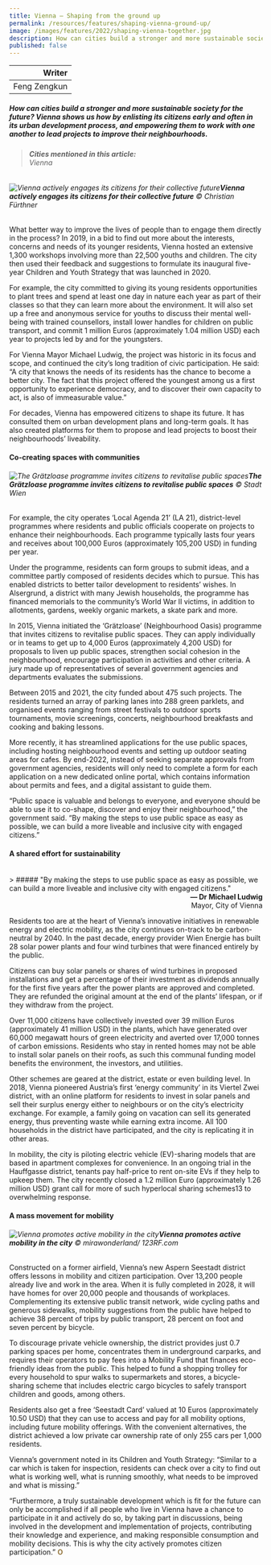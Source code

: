 ```yaml
---
title: Vienna – Shaping from the ground up
permalink: /resources/features/shaping-vienna-ground-up/
image: /images/features/2022/shaping-vienna-together.jpg
description: How can cities build a stronger and more sustainable society for the future? Vienna shows us how by enlisting its citizens early and often in its urban development process, and empowering them to work with one another to lead projects to improve their neighbourhoods.  
published: false
---
```


| Writer | 
| ---: |
| Feng Zengkun |

##### How can cities build a stronger and more sustainable society for the future? Vienna shows us how by enlisting its citizens early and often in its urban development process, and empowering them to work with one another to lead projects to improve their neighbourhoods.  

> ###### **Cities mentioned in this article:** <br> Vienna

###### ![Vienna actively engages its citizens for their collective future](/images/features/2022/shaping-vienna-together.jpg)**Vienna actively engages its citizens for their collective future** © Christian Fürthner

What better way to improve the lives of people than to engage them directly in the process? In 2019, in a bid to find out more about the interests, concerns and needs of its younger residents, Vienna hosted an extensive 1,300 workshops involving more than 22,500 youths and children. The city then used their feedback and suggestions to formulate its inaugural five-year Children and Youth Strategy that was launched in 2020. 

For example, the city committed to giving its young residents opportunities to plant trees and spend at least one day in nature each year as part of their classes so that they can learn more about the environment. It will also set up a free and anonymous service for youths to discuss their mental well-being with trained counsellors, install lower handles for children on public transport, and commit 1 million Euros (approximately 1.04 million USD) each year to projects led by and for the youngsters.

For Vienna Mayor Michael Ludwig, the project was historic in its focus and scope, and continued the city’s long tradition of civic participation. He said: “A city that knows the needs of its residents has the chance to become a better city. The fact that this project offered the youngest among us a first opportunity to experience democracy, and to discover their own capacity to act, is also of immeasurable value.” 

For decades, Vienna has empowered citizens to shape its future. It has consulted them on urban development plans and long-term goals. It has also created platforms for them to propose and lead projects to boost their neighbourhoods’ liveability. 

#### **Co-creating spaces with communities**

###### ![The Grätzloase programme invites citizens to revitalise public spaces](/images/features/2022/street-festival.jpg/)**The Grätzloase programme invites citizens to revitalise public spaces** © Stadt Wien

For example, the city operates ‘Local Agenda 21’ (LA 21), district-level programmes where residents and public officials cooperate on projects to enhance their neighbourhoods. Each programme typically lasts four years and receives about 100,000 Euros (approximately 105,200 USD) in funding per year. 

Under the programme, residents can form groups to submit ideas, and a committee partly composed of residents decides which to pursue. This has enabled districts to better tailor development to residents’ wishes. In Alsergrund, a district with many Jewish households, the programme has financed memorials to the community’s World War II victims, in addition to allotments, gardens, weekly organic markets, a skate park and more.

In 2015, Vienna initiated the ‘Grätzloase’ (Neighbourhood Oasis) programme that invites citizens to revitalise public spaces. They can apply individually or in teams to get up to 4,000 Euros (approximately 4,200 USD) for proposals to liven up public spaces, strengthen social cohesion in the neighbourhood, encourage participation in activities and other criteria. A jury made up of representatives of several government agencies and departments evaluates the submissions.

Between 2015 and 2021, the city funded about 475 such projects. The residents turned an array of parking lanes into 288 green parklets, and organised events ranging from street festivals to outdoor sports tournaments, movie screenings, concerts, neighbourhood breakfasts and cooking and baking lessons.

More recently, it has streamlined applications for the use public spaces, including hosting neighbourhood events and setting up outdoor seating areas for cafes. By end-2022, instead of seeking separate approvals from government agencies, residents will only need to complete a form for each application on a new dedicated online portal, which contains information about permits and fees, and a digital assistant to guide them.

“Public space is valuable and belongs to everyone, and everyone should be able to use it to co-shape, discover and enjoy their neighbourhood,” the government said. “By making the steps to use public space as easy as possible, we can build a more liveable and inclusive city with engaged citizens.”

#### **A shared effort for sustainability**

<br>
> ##### "By making the steps to use public space as easy as possible, we can build a more liveable and inclusive city with engaged citizens."

<div align="right"><b>— Dr Michael Ludwig</b> <br> Mayor, City of Vienna</div>

Residents too are at the heart of Vienna’s innovative initiatives in renewable energy and electric mobility, as the city continues on-track to be carbon-neutral by 2040. In the past decade, energy provider Wien Energie has built 28 solar power plants and four wind turbines that were financed entirely by the public. 

Citizens can buy solar panels or shares of wind turbines in proposed installations and get a percentage of their investment as dividends annually for the first five years after the power plants are approved and completed. They are refunded the original amount at the end of the plants’ lifespan, or if they withdraw from the project. 

Over 11,000 citizens have collectively invested over 39 million Euros (approximately 41 million USD) in the plants, which have generated over 60,000 megawatt hours of green electricity and averted over 17,000 tonnes of carbon emissions. Residents who stay in rented homes may not be able to install solar panels on their roofs, as such this communal funding model benefits the environment, the investors, and utilities. 

Other schemes are geared at the district, estate or even building level. In 2018, Vienna pioneered Austria’s first ‘energy community’ in its Viertel Zwei district, with an online platform for residents to invest in solar panels and sell their surplus energy either to neighbours or on the city’s electricity exchange. For example, a family going on vacation can sell its generated energy, thus preventing waste while earning extra income. All 100 households in the district have participated, and the city is replicating it in other areas. 

In mobility, the city is piloting electric vehicle (EV)-sharing models that are based in apartment complexes for convenience. In an ongoing trial in the Hauffgasse district, tenants pay half-price to rent on-site EVs if they help to upkeep them. The city recently closed a 1.2 million Euro (approximately 1.26 million USD) grant call for more of such hyperlocal sharing schemes13 to overwhelming response. 

#### **A mass movement for mobility**

###### ![Vienna promotes active mobility in the city](/images/features/2022/active-mobility.jpg/)**Vienna promotes active mobility in the city** © mirawonderland/ 123RF.com

Constructed on a former airfield, Vienna’s new Aspern Seestadt district offers lessons in mobility and citizen participation. Over 13,200 people already live and work in the area. When it is fully completed in 2028, it will have homes for over 20,000 people and thousands of workplaces. Complementing its extensive public transit network, wide cycling paths and generous sidewalks, mobility suggestions from the public have helped to achieve 38 percent of trips by public transport, 28 percent on foot and seven percent by bicycle.

To discourage private vehicle ownership, the district provides just 0.7 parking spaces per home, concentrates them in underground carparks, and requires their operators to pay fees into a Mobility Fund that finances eco-friendly ideas from the public. This helped to fund a shopping trolley for every household to spur walks to supermarkets and stores, a bicycle-sharing scheme that includes electric cargo bicycles to safely transport children and goods, among others. 

Residents also get a free ‘Seestadt Card’ valued at 10 Euros (approximately 10.50 USD) that they can use to access and pay for all mobility options, including future mobility offerings. With the convenient alternatives, the district achieved a low private car ownership rate of only 255 cars per 1,000 residents. 

Vienna’s government noted in its Children and Youth Strategy: “Similar to a car which is taken for inspection, residents can check over a city to find out what is working well, what is running smoothly, what needs to be improved and what is missing.”

“Furthermore, a truly sustainable development which is fit for the future can only be accomplished if all people who live in Vienna have a chance to participate in it and actively do so, by taking part in discussions, being involved in the development and implementation of projects, contributing their knowledge and experience, and making responsible consumption and mobility decisions. This is why the city actively promotes citizen participation.” <b><font color="#967942">O</font></b>
